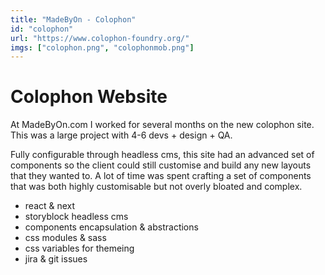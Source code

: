 ```yaml
---
title: "MadeByOn - Colophon"
id: "colophon"
url: "https://www.colophon-foundry.org/"
imgs: ["colophon.png", "colophonmob.png"]
---
```


# Colophon Website

At MadeByOn.com I worked for several months on the new colophon site.
This was a large project with 4-6 devs + design + QA.

Fully configurable through headless cms, this site had an advanced set of components so the client could still customise and build any new layouts that they wanted to. A lot of time was spent crafting a set of components that was both highly customisable but not overly bloated and complex.

- react & next
- storyblock headless cms
- components encapsulation & abstractions
- css modules & sass
- css variables for themeing
- jira & git issues
